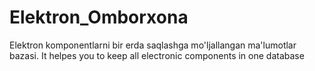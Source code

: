 # Elektron_Omborxona
Elektron komponentlarni bir erda saqlashga mo'ljallangan ma'lumotlar bazasi. It helpes you to keep all electronic components in one database
